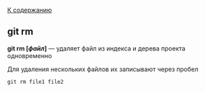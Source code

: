 [К содержанию](./readme.md)

## git rm

**git rm [*файл*]** — удаляет файл из индекса и дерева проекта одновременно

Для удаления нескольких файлов их записывают через пробел 

```bash=
git rm file1 file2
```